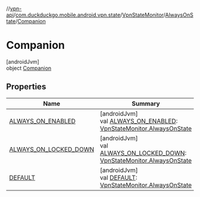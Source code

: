 //[vpn-api](../../../../../index.md)/[com.duckduckgo.mobile.android.vpn.state](../../../index.md)/[VpnStateMonitor](../../index.md)/[AlwaysOnState](../index.md)/[Companion](index.md)

# Companion

[androidJvm]\
object [Companion](index.md)

## Properties

| Name | Summary |
|---|---|
| [ALWAYS_ON_ENABLED](-a-l-w-a-y-s_-o-n_-e-n-a-b-l-e-d.md) | [androidJvm]<br>val [ALWAYS_ON_ENABLED](-a-l-w-a-y-s_-o-n_-e-n-a-b-l-e-d.md): [VpnStateMonitor.AlwaysOnState](../index.md) |
| [ALWAYS_ON_LOCKED_DOWN](-a-l-w-a-y-s_-o-n_-l-o-c-k-e-d_-d-o-w-n.md) | [androidJvm]<br>val [ALWAYS_ON_LOCKED_DOWN](-a-l-w-a-y-s_-o-n_-l-o-c-k-e-d_-d-o-w-n.md): [VpnStateMonitor.AlwaysOnState](../index.md) |
| [DEFAULT](-d-e-f-a-u-l-t.md) | [androidJvm]<br>val [DEFAULT](-d-e-f-a-u-l-t.md): [VpnStateMonitor.AlwaysOnState](../index.md) |
